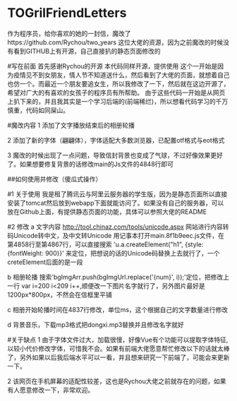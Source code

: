 # TOGrilFriendLetters
作为程序员，给你喜欢的她的一封信，魔改了https://github.com/Rychou/two_years 这位大佬的资源，因为之前魔改的时候没有看到GITHUB上有开源，自己直接扒的静态页面修改的

#写在前面
首先感谢Rychou的开源
本代码同样开源，提供使用
这个一开始是因为疫情见不到女朋友，情人节不知道送什么，然后看到了大佬的页面，就想着自己也仿一个。而最近一个朋友要追女生，所以我修改了一下，然后就在这边开源了，希望对广大的有喜欢的女孩子的程序员有所帮助。
由于这些代码一开始是从网页上扒下来的，并且我其实是一个学习后端的(前端稀烂)，所以想看代码学习的千万慎重，代码如同屎山。

#魔改内容
1 添加了文字播放结束后的相册轮播

2 添加了新的字体（翩翩体），字体适配大多数浏览器，已配置otf格式与eot格式

3 魔改的时候出现了一点问题，导致信封背景也变成了气球，不过好像效果更好了。如果想要修复背景的话修改main的Js文件的4848行即可

##如何使用并修改（傻瓜式操作）

#1 关于使用
我是租了腾讯云与阿里云服务器的学生版，因为是静态页面所以直接安装了tomcat然后放到webapp下面就能访问了。如果没有自己的服务器，可以放在Github上面，有提供静态页面的功能，具体可以参照大佬的README

#2 修改
a 文字内容 http://tool.chinaz.com/tools/unicode.aspx 网站进行内容转码Unicode转中文，及中文转Unicode
用记事本打开main.8f1b9eec.js文件，在第4858行至第4867行，可以直接搜索  'u.a.createElement("h1", {style: {fontWeight: 900}}'  来定位，把想说的话的Unicode码替换上去就行了，一个creteElement后面的是一段

b 相册轮播 搜索'bgImgArr.push(bgImgUrl.replace('{num}', i));'定位，把修改上一行 var i=200 i<209 i++,顺便改一下图片名字就行了，另外图片最好是1200px*800px，不然会在信框里平铺

c 相册开始轮播时间在4837行修改，单位ms，这个根据自己的文字数量进行修改

d 背景音乐，下载mp3格式把dongxi.mp3替换并且修改名字就好

#关于缺点
1 由于字体文件过大，加载很慢，好像Vue有个功能可以提取字体特征,以较小代价修改字体，可惜我不会。如果有前端大佬愿意帮忙修改以下的话就太棒了，另外如果以后我后端水平可以一看，并且想来研究一下前端了，可能会来更新一下。

2 该网页在手机屏幕的适配性较差，这也是Rychou大佬之前就存在的问题，如果有人愿意修改一下，非常欢迎。

